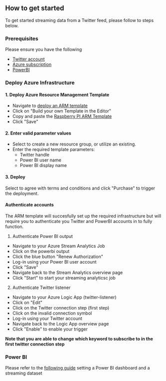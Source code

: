 ## How to get started
To get started streaming data from a Twitter feed, please follow to steps below.

### Prerequisites
Please ensure you have the following
- [Twitter account](www.twitter.com)
- [Azure subscription](https://azure.microsoft.com/en-us/free/)
- [PowerBI](https://powerbi.microsoft.com/en-us/)

###  Deploy Azure Infrastructure

#### 1. Deploy Azure Resource Management Template
- Navigate to [deploy an ARM template](https://portal.azure.com/#create/Microsoft.Template)
- Click on "Build your own Template in the Editor"
- Copy and paste the [Raspberry PI ARM Template](https://github.com/excellalabs/azure-stream-analysis/blob/master/deploy/azure-stream-analytics--twitter-template.json)
- Click "Save"

#### 2. Enter valid parameter values
- Select to create a new resource group, or utilize an existing.
- Enter the required template parameters:
    - Twitter handle
    - Power BI user name
    - Power BI display name

#### 3. Deploy
Select to agree with terms and conditions and click "Purchase" to trigger the deployment.

#### Authenticate accounts
The ARM template will succesfully set up the required infrastructure but will require you to authenticate you Twitter and PowerBI accounts in to fully function.

1. Authenticate Power BI output
- Navigate to your Azure Stream Analytics Job
- Click on the powerbi output
- Click the blue button "Renew Authorization"
- Log-in using your Power BI user account
- Click "Save"
- Navigate back to the Stream Analytics overview page
- Click "Start" to start your streaming analyticsc job

2. Authenticate Twitter listener
- Navigate to your Azure Logic App (twitter-listener)
- Click on "Edit"
- Click on the Twitter connection step (first step)
- Click on the invalid connection symbol
- Log-in using your Twitter account
- Navigate back to the Logic App overview page
- Click "Enable" to enable your trigger

**Note that you are able to change which keyword to subscribe to in the first twitter connection step**

### Power BI
Please refer to the [following guide](https://github.com/excellalabs/azure-stream-analysis/blob/master/setting-up-power-bi.md) setting a Power BI dashboard and a streaming dataset

